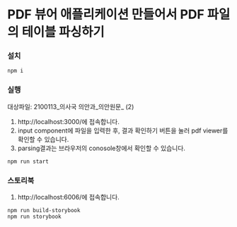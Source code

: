 # PDF 뷰어 애플리케이션 만들어서 PDF 파일의 테이블 파싱하기

### 설치

```
npm i
```

### 실행
대상파일: 2100113_의사국 의안과_의안원문_ (2)

1. http://localhost:3000/에 접속합니다.
2. input component에 파일을 입력한 후, 결과 확인하기 버튼을 눌러 pdf viewer를 확인할 수 있습니다.
3. parsing결과는 브라우저의 conosole창에서 확인할 수 있습니다.

```
npm run start
```

### 스토리북
1. http://localhost:6006/에 접속합니다.
```
npm run build-storybook
npm run storybook
```
